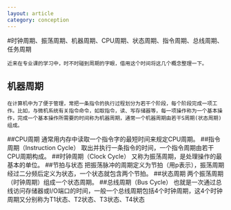```yaml
---
layout: article
category: conception
---
```

#时钟周期、振荡周期、机器周期、CPU周期、状态周期、指令周期、总线周期、任务周期

	近来在专业课的学习中，时不时碰到周期的字眼，借用这个时间将这几个概念整理一下。

## 机器周期
	在计算机中为了便于管理，常把一条指令的执行过程划分为若干个阶段，每个阶段完成一项工作。比如，与微机系统有关指令命令，如取指令，读、写存储器等，每一项操作称为一个基本操作，完成一个基本操作所需要的时间称为机器周期，通常一个机器周期由若干S周期(状态周期)组成。
##CPU周期
	通常用内存中读取一个指令字的最短时间来规定CPU周期。
##指令周期（Instruction Cycle）
	取出并执行一条指令的时间，一个指令周期由若干CPU周期构成。
##时钟周期（Clock Cycle）
	又称为振荡周期，是处理操作的最基本的单位。
##节拍与状态
	把振荡脉冲的周期定义为节拍（用p表示），振荡周期经过二分频后定义为状态，一个状态就包含两个节拍。
##状态周期
	两个振荡周期（时钟周期）组成一个状态周期。
##总线周期（Bus Cycle）
	也就是一次通过总线访问存储器或I/O端口的时间，一般一个总线周期包括4个时钟周期，这4个时钟周期又分别称为T1状态、T2状态、T3状态、T4状态
